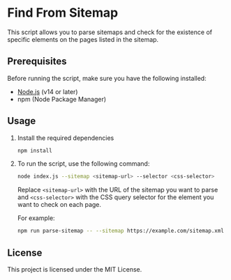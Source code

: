 # Find From Sitemap

This script allows you to parse sitemaps and check for the existence of specific elements on the pages listed in the sitemap.

## Prerequisites

Before running the script, make sure you have the following installed:

- [Node.js](https://nodejs.org/) (v14 or later)
- npm (Node Package Manager)

## Usage

1. Install the required dependencies

    ```bash
    npm install
    ```

2. To run the script, use the following command:

    ```bash
    node index.js --sitemap <sitemap-url> --selector <css-selector>
    ```

    Replace `<sitemap-url>` with the URL of the sitemap you want to parse and `<css-selector>` with the CSS query selector for the element you want to check on each page.

    For example:

    ```bash
    npm run parse-sitemap -- --sitemap https://example.com/sitemap.xml --selector .hero
    ```

## License

This project is licensed under the MIT License.